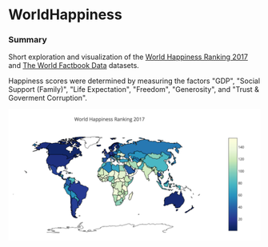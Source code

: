 # WorldHappiness

### Summary
Short exploration and visualization of the [World Happiness Ranking 2017](https://www.kaggle.com/unsdsn/world-happiness) and [The World Factbook Data](https://www.kaggle.com/fernandol/countries-of-the-world) datasets. 

Happiness scores were determined by measuring the factors "GDP", "Social Support (Family)", "Life Expectation", "Freedom", "Generosity", and "Trust & Goverment Corruption".

![World Happiness ranking 2017](images/HappyRankingMap2017.png)
